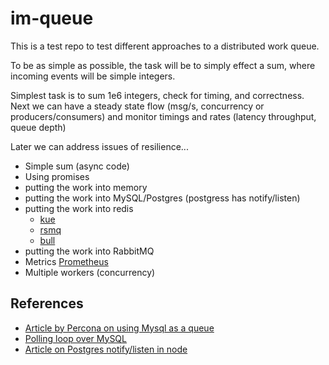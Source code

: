 # im-queue

This is a test repo to test different approaches to a distributed work queue.

To be as simple as possible, the task will be to simply effect a sum, where incoming events will be simple integers.

Simplest task is to sum 1e6 integers, check for timing, and correctness.
Next we can have a steady state flow (msg/s, concurrency or producers/consumers) and monitor timings and rates (latency throughput, queue depth)

Later we can address issues of resilience...

- Simple sum (async code)
- Using promises
- putting the work into memory
- putting the work into MySQL/Postgres (postgress has notify/listen)
- putting the work into redis 
	- [kue](https://github.com/Automattic/kue)
	- [rsmq](https://github.com/smrchy/rsmq)
	- [bull](https://github.com/OptimalBits/bull)
- putting the work into RabbitMQ
- Metrics [Prometheus](https://github.com/prometheus/node_exporter)
- Multiple workers (concurrency)

## References

- [Article by Percona on using Mysql as a queue](https://blog.engineyard.com/2011/5-subtle-ways-youre-using-mysql-as-a-queue-and-why-itll-bite-you/)
- [Polling loop over MySQL](http://www.gianlucaguarini.com/blog/push-notification-server-streaming-on-a-mysql-database/)
- [Article on Postgres notify/listen in node](http://voxpelli.com/2015/01/pubsub-with-postgres-and-node-js/)
